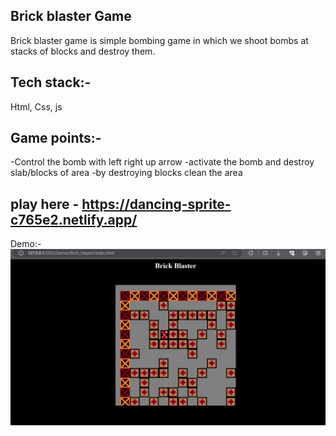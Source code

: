 ## Brick blaster Game
Brick blaster game is simple bombing game in which we shoot bombs at stacks of blocks and destroy them.

## Tech stack:-
Html, Css, js

## Game points:-
-Control the bomb with left right up arrow
-activate the bomb and destroy slab/blocks of area
-by destroying blocks clean the area


## play here - https://dancing-sprite-c765e2.netlify.app/

Demo:-
![Alt text](assets/images/image.png)
